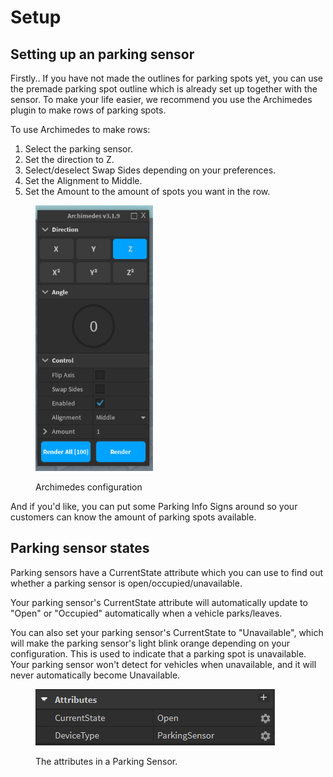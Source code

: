 # Setup

## Setting up an parking sensor

Firstly.. If you have not made the outlines for parking spots yet, you can use the premade parking spot outline which is already set up together with the sensor. To make your life easier, we recommend you use the Archimedes plugin to make rows of parking spots.

To use Archimedes to make rows:

1. Select the parking sensor.
2. Set the direction to Z.
3. Select/deselect Swap Sides depending on your preferences.
4. Set the Alignment to Middle.
5. Set the Amount to the amount of spots you want in the row.

<figure><img src="../.gitbook/assets/image (14).png" alt="" width="188"><figcaption><p>Archimedes configuration</p></figcaption></figure>



And if you'd like, you can put some Parking Info Signs around so your customers can know the amount of parking spots available.



## Parking sensor states

Parking sensors have a CurrentState attribute which you can use to find out whether a parking sensor is open/occupied/unavailable.

Your parking sensor's CurrentState attribute will automatically update to "Open" or "Occupied" automatically when a vehicle parks/leaves.

You can also set your parking sensor's CurrentState to "Unavailable", which will make the parking sensor's light blink orange depending on your configuration. This is used to indicate that a parking spot is unavailable. Your parking sensor won't detect for vehicles when unavailable, and it will never automatically become Unavailable.

<figure><img src="../.gitbook/assets/image (31).png" alt=""><figcaption><p>The attributes in a Parking Sensor.</p></figcaption></figure>
